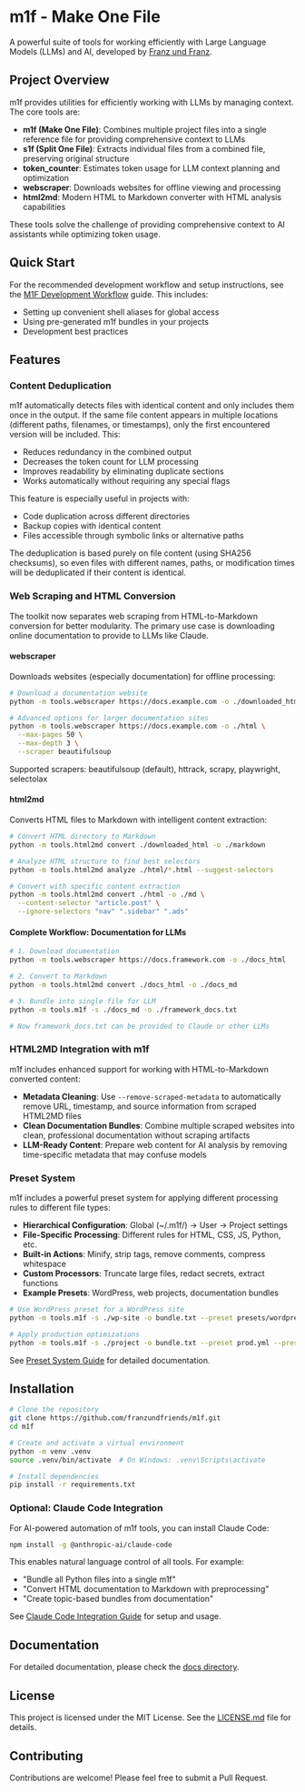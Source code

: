 # m1f - Make One File

A powerful suite of tools for working efficiently with Large Language Models
(LLMs) and AI, developed by [Franz und Franz](https://franz.agency).

## Project Overview

m1f provides utilities for efficiently working with LLMs by managing context.
The core tools are:

- **m1f (Make One File)**: Combines multiple project files into a single
  reference file for providing comprehensive context to LLMs
- **s1f (Split One File)**: Extracts individual files from a combined file,
  preserving original structure
- **token_counter**: Estimates token usage for LLM context planning and
  optimization
- **webscraper**: Downloads websites for offline viewing and processing
- **html2md**: Modern HTML to Markdown converter with HTML analysis
  capabilities

These tools solve the challenge of providing comprehensive context to AI
assistants while optimizing token usage.

## Quick Start

For the recommended development workflow and setup instructions, see the
[M1F Development Workflow](docs/m1f_development_workflow.md) guide. This includes:

- Setting up convenient shell aliases for global access
- Using pre-generated m1f bundles in your projects
- Development best practices

## Features

### Content Deduplication

m1f automatically detects files with identical content and only includes them
once in the output. If the same file content appears in multiple locations
(different paths, filenames, or timestamps), only the first encountered version
will be included. This:

- Reduces redundancy in the combined output
- Decreases the token count for LLM processing
- Improves readability by eliminating duplicate sections
- Works automatically without requiring any special flags

This feature is especially useful in projects with:

- Code duplication across different directories
- Backup copies with identical content
- Files accessible through symbolic links or alternative paths

The deduplication is based purely on file content (using SHA256 checksums), so
even files with different names, paths, or modification times will be
deduplicated if their content is identical.

### Web Scraping and HTML Conversion

The toolkit now separates web scraping from HTML-to-Markdown conversion for better modularity. The primary use case is downloading online documentation to provide to LLMs like Claude.

#### webscraper
Downloads websites (especially documentation) for offline processing:

```bash
# Download a documentation website
python -m tools.webscraper https://docs.example.com -o ./downloaded_html

# Advanced options for larger documentation sites
python -m tools.webscraper https://docs.example.com -o ./html \
  --max-pages 50 \
  --max-depth 3 \
  --scraper beautifulsoup
```

Supported scrapers: beautifulsoup (default), httrack, scrapy, playwright, selectolax

#### html2md
Converts HTML files to Markdown with intelligent content extraction:

```bash
# Convert HTML directory to Markdown
python -m tools.html2md convert ./downloaded_html -o ./markdown

# Analyze HTML structure to find best selectors
python -m tools.html2md analyze ./html/*.html --suggest-selectors

# Convert with specific content extraction
python -m tools.html2md convert ./html -o ./md \
  --content-selector "article.post" \
  --ignore-selectors "nav" ".sidebar" ".ads"
```

#### Complete Workflow: Documentation for LLMs

```bash
# 1. Download documentation
python -m tools.webscraper https://docs.framework.com -o ./docs_html

# 2. Convert to Markdown
python -m tools.html2md convert ./docs_html -o ./docs_md

# 3. Bundle into single file for LLM
python -m tools.m1f -s ./docs_md -o ./framework_docs.txt

# Now framework_docs.txt can be provided to Claude or other LLMs
```

### HTML2MD Integration with m1f

m1f includes enhanced support for working with HTML-to-Markdown converted
content:

- **Metadata Cleaning**: Use `--remove-scraped-metadata` to automatically remove
  URL, timestamp, and source information from scraped HTML2MD files
- **Clean Documentation Bundles**: Combine multiple scraped websites into clean,
  professional documentation without scraping artifacts
- **LLM-Ready Content**: Prepare web content for AI analysis by removing
  time-specific metadata that may confuse models

### Preset System

m1f includes a powerful preset system for applying different processing rules to
different file types:

- **Hierarchical Configuration**: Global (~/.m1f/) → User → Project settings
- **File-Specific Processing**: Different rules for HTML, CSS, JS, Python, etc.
- **Built-in Actions**: Minify, strip tags, remove comments, compress whitespace
- **Custom Processors**: Truncate large files, redact secrets, extract functions
- **Example Presets**: WordPress, web projects, documentation bundles

```bash
# Use WordPress preset for a WordPress site
python -m tools.m1f -s ./wp-site -o bundle.txt --preset presets/wordpress.m1f-presets.yml

# Apply production optimizations
python -m tools.m1f -s ./project -o bundle.txt --preset prod.yml --preset-group production
```

See [Preset System Guide](docs/m1f_presets.md) for detailed documentation.

## Installation

```bash
# Clone the repository
git clone https://github.com/franzundfriends/m1f.git
cd m1f

# Create and activate a virtual environment
python -m venv .venv
source .venv/bin/activate  # On Windows: .venv\Scripts\activate

# Install dependencies
pip install -r requirements.txt
```

### Optional: Claude Code Integration

For AI-powered automation of m1f tools, you can install Claude Code:

```bash
npm install -g @anthropic-ai/claude-code
```

This enables natural language control of all tools. For example:

- "Bundle all Python files into a single m1f"
- "Convert HTML documentation to Markdown with preprocessing"
- "Create topic-based bundles from documentation"

See [Claude Code Integration Guide](docs/claude_code_integration.md) for setup
and usage.

## Documentation

For detailed documentation, please check the [docs directory](./docs/README.md).

## License

This project is licensed under the MIT License. See the [LICENSE.md](LICENSE)
file for details.

## Contributing

Contributions are welcome! Please feel free to submit a Pull Request.

